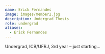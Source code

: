 ```yaml
---
name: Erick Fernandes
image: images/member2.jpg
description: Undergrad Thesis
role: undergrad
aliases:
  - Erick Fernandes
---
```


Undergrad, ICB/UFRJ, 3rd year – just starting...

